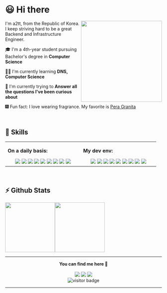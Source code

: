 
# 😃 Hi there

<img align="right" width="260" src="https://user-images.githubusercontent.com/48249622/158987967-2f12a272-d477-42f5-b3b1-b58a46267004.jpg">

I'm a2tt, from the Republic of Korea. I keep striving hard to be a great Backend and Infrastructure Engineer.

🎓 I'm a 4th-year student pursuing Bachelor's degree in **Computer Science**

👨‍💻 I'm currently learning **DNS, Computer Science**

🎯 I'm currently trying to **Answer all the questions I've been curious about**

🎆 Fun fact: I love wearing fragrance. My favorite is [Pera Granita](https://www.fragrantica.com/perfume/Guerlain/Aqua-Allegoria-Pera-Granita-35554.html)

<br>

## 🧰 Skills

<table><tr><td valign="top" width="40%">

**On a daily basis:**
<div align="center">
<img style="marginL 10px" src="https://img.shields.io/badge/Python-306998?style=for-the-badge&amp;logo=python&amp;logoColor=FFD43B">
<img style="marginL 10px" src="https://img.shields.io/badge/Flask-000000?style=for-the-badge&amp;logo=flask&amp;logoColor=white">
<img style="marginL 10px" src="https://img.shields.io/badge/Amazon_AWS-232f3e?style=for-the-badge&amp;logo=amazonaws&amp;logoColor=ec912d">
<img style="marginL 10px" src="https://img.shields.io/badge/Ubuntu-E95420?style=for-the-badge&amp;logo=ubuntu&amp;logoColor=white">
<img style="marginL 10px" src="https://img.shields.io/badge/GIT-E44C30?style=for-the-badge&amp;logo=git&amp;logoColor=white">
<img style="marginL 10px" src="https://img.shields.io/badge/GitHub-100000?style=for-the-badge&amp;logo=github&amp;logoColor=white">
<img style="marginL 10px" src="https://img.shields.io/badge/HTML5-E34F26?style=for-the-badge&amp;logo=html5&amp;logoColor=white">
<img style="marginL 10px" src="https://img.shields.io/badge/CSS3-1572B6?style=for-the-badge&amp;logo=css3&amp;logoColor=white">
<img style="marginL 10px" src="https://img.shields.io/badge/JavaScript-000000?style=for-the-badge&amp;logo=javascript&amp;logoColor=F7DF1E">
</div>
<!--
</td><td valign="top" width="20%">

**Currently working with:**
<div align="center">
<img style="marginL 10px" src="https://img.shields.io/badge/redis-%23DD0031.svg?&amp;style=for-the-badge&amp;logo=redis&amp;logoColor=white">
<img style="marginL 10px" src="https://img.shields.io/badge/C-00599C?style=for-the-badge&amp;logo=c&amp;logoColor=white">
<img style="marginL 10px" src="https://img.shields.io/badge/Go-00ADD8?style=for-the-badge&amp;logo=go&amp;logoColor=white">
<img style="marginL 10px" src="https://img.shields.io/badge/Gin-00ADD8?style=for-the-badge&amp;logo=go&amp;logoColor=white">
<img style="marginL 10px" src="https://img.shields.io/badge/FastAPI-009485?style=for-the-badge&amp;logo=fastapi&amp;logoColor=white">
</div>
-->

</td><td valign="top" width="40%">

**My dev env:**
<div align="center">
<img style="marginL 10px" src="https://img.shields.io/badge/Windows_11-0078D6?style=for-the-badge&amp;logo=windows&amp;logoColor=white">
<img style="marginL 10px" src="https://img.shields.io/badge/WSL_2-E95420?style=for-the-badge&amp;logo=ubuntu&amp;logoColor=white">
<img style="marginL 10px" src="https://img.shields.io/badge/Docker-2CA5E0?style=for-the-badge&amp;logo=docker&amp;logoColor=white">
<img style="marginL 10px" src="https://img.shields.io/badge/Bash-283037?style=for-the-badge&amp;logo=GNU%20Bash&amp;logoColor=white">
<img style="marginL 10px" src="https://img.shields.io/badge/tmux-1BB91F?style=for-the-badge&amp;logo=tmux&amp;logoColor=white">
<img style="marginL 10px" src="https://img.shields.io/badge/Notion-000000?style=for-the-badge&amp;logo=notion&amp;logoColor=white">
<img style="marginL 10px" src="https://img.shields.io/badge/PyCharm-000000.svg?&amp;style=for-the-badge&amp;logo=PyCharm&amp;logoColor=white">
<img style="marginL 10px" src="https://img.shields.io/badge/VS_Code-0078D4?style=for-the-badge&logo=visual%20studio%20code&logoColor=white">
<img style="marginL 10px" src="https://img.shields.io/badge/VIM-%2311AB00.svg?&amp;style=for-the-badge&amp;logo=vim&amp;logoColor=white">
</div>

</td></tr></table>  

<br>

## ⚡ Github Stats

<a href="https://blog.a2tt.me?utm_source=github-profile">
<img height="160" src="https://github-readme-stats.vercel.app/api?username=a2tt&show_icons=true&count_private=true&theme=buefy&hide_title=false" /><!--
--><img height="160" src="https://github-readme-stats.vercel.app/api/top-langs/?username=a2tt&hide=less,objective-C&langs_count=4&theme=buefy&hide_title=false" />
</a>
<br>

<hr>
<p align="center">
	<strong>You can find me here 👻</strong><br><br>
    <a target="_blank" href="https://blog.a2tt.me?utm_source=github-profile"><img src="https://img.shields.io/badge/-Blog-c638e6?style=for-the-badge&logo=GoogleChrome&logoColor=white"></img></a>
    <a target="_blank" href="https://www.linkedin.com/in/km-k"><img src="https://img.shields.io/badge/-LinkedIn-blue?style=for-the-badge&logo=Linkedin&logoColor=white"></img></a>
    <a target="_blank" href="mailto:usera2tt@gmail.com"><img src="https://img.shields.io/badge/-Gmail-d14836?style=for-the-badge&logo=Gmail&logoColor=white"></img></a>
    <br>
    <img src="https://visitor-badge.laobi.icu/badge?page_id=a2tt.a2tt" alt="visitor badge"/>
</p>

<hr>

